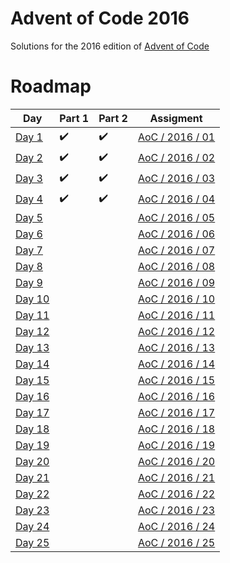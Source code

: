 # Advent of Code 2016
Solutions for the 2016 edition of [Advent of Code](https://adventofcode.com/2016)

# Roadmap
| Day              | Part 1             | Part 2             | Assigment                                               |
|------------------|--------------------|--------------------|---------------------------------------------------------|
| [Day 1](day01/)  | :heavy_check_mark: | :heavy_check_mark: | [AoC / 2016 / 01](https://adventofcode.com/2016/day/1)  |
| [Day 2](day02/)  | :heavy_check_mark: | :heavy_check_mark: | [AoC / 2016 / 02](https://adventofcode.com/2016/day/2)  |
| [Day 3](day03/)  | :heavy_check_mark: | :heavy_check_mark: | [AoC / 2016 / 03](https://adventofcode.com/2016/day/3)  |
| [Day 4](day04/)  | :heavy_check_mark: | :heavy_check_mark: | [AoC / 2016 / 04](https://adventofcode.com/2016/day/4)  |
| [Day 5](day05/)  |                    |                    | [AoC / 2016 / 05](https://adventofcode.com/2016/day/5)  |
| [Day 6](day06/)  |                    |                    | [AoC / 2016 / 06](https://adventofcode.com/2016/day/6)  |
| [Day 7](day07/)  |                    |                    | [AoC / 2016 / 07](https://adventofcode.com/2016/day/7)  |
| [Day 8](day08/)  |                    |                    | [AoC / 2016 / 08](https://adventofcode.com/2016/day/8)  |
| [Day 9](day09/)  |                    |                    | [AoC / 2016 / 09](https://adventofcode.com/2016/day/9)  |
| [Day 10](day10/) |                    |                    | [AoC / 2016 / 10](https://adventofcode.com/2016/day/10) |
| [Day 11](day11/) |                    |                    | [AoC / 2016 / 11](https://adventofcode.com/2016/day/11) |
| [Day 12](day12/) |                    |                    | [AoC / 2016 / 12](https://adventofcode.com/2016/day/12) |
| [Day 13](day13/) |                    |                    | [AoC / 2016 / 13](https://adventofcode.com/2016/day/13) |
| [Day 14](day14/) |                    |                    | [AoC / 2016 / 14](https://adventofcode.com/2016/day/14) |
| [Day 15](day15/) |                    |                    | [AoC / 2016 / 15](https://adventofcode.com/2016/day/15) |
| [Day 16](day16/) |                    |                    | [AoC / 2016 / 16](https://adventofcode.com/2016/day/16) |
| [Day 17](day17/) |                    |                    | [AoC / 2016 / 17](https://adventofcode.com/2016/day/17) |
| [Day 18](day18/) |                    |                    | [AoC / 2016 / 18](https://adventofcode.com/2016/day/18) |
| [Day 19](day19/) |                    |                    | [AoC / 2016 / 19](https://adventofcode.com/2016/day/19) |
| [Day 20](day20/) |                    |                    | [AoC / 2016 / 20](https://adventofcode.com/2016/day/20) |
| [Day 21](day21/) |                    |                    | [AoC / 2016 / 21](https://adventofcode.com/2016/day/21) |
| [Day 22](day22/) |                    |                    | [AoC / 2016 / 22](https://adventofcode.com/2016/day/22) |
| [Day 23](day23/) |                    |                    | [AoC / 2016 / 23](https://adventofcode.com/2016/day/23) |
| [Day 24](day24/) |                    |                    | [AoC / 2016 / 24](https://adventofcode.com/2016/day/24) |
| [Day 25](day25/) |                    |                    | [AoC / 2016 / 25](https://adventofcode.com/2016/day/25) |
